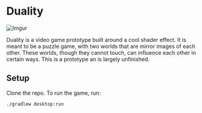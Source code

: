 # Duality
![Imgur](https://i.imgur.com/ewow3pC.gif)

Duality is a video game prototype built around a cool shader effect. It is meant to be a puzzle game, with two worlds that are mirror images of each other. These worlds, though they cannot touch, can influence each other in certain ways. This is a prototype an is largely unfinished.
## Setup
Clone the repo. To run the game, run:
```Bash
./gradlew desktop:run
```